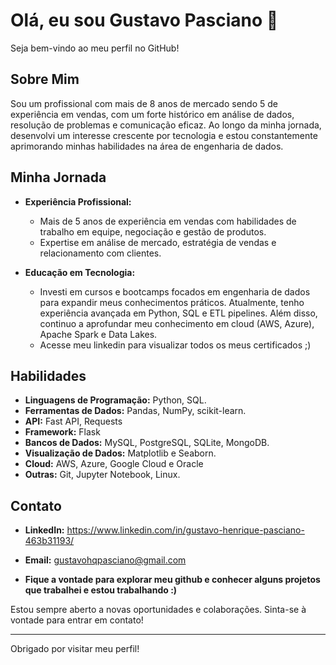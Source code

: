 # Olá, eu sou Gustavo Pasciano 👋

Seja bem-vindo ao meu perfil no GitHub!

## Sobre Mim

Sou um profissional com mais de 8 anos de mercado sendo 5 de experiência em vendas, com um forte histórico em análise de dados, resolução de problemas e comunicação eficaz. Ao longo da minha jornada, desenvolvi um interesse crescente por tecnologia e estou constantemente aprimorando minhas habilidades na área de engenharia de dados.

## Minha Jornada

- **Experiência Profissional:**
  - Mais de 5 anos de experiência em vendas com habilidades de trabalho em equipe, negociação e gestão de produtos.
  - Expertise em análise de mercado, estratégia de vendas e relacionamento com clientes.

- **Educação em Tecnologia:**
  - Investi em cursos e bootcamps focados em engenharia de dados para expandir meus conhecimentos práticos. Atualmente, tenho experiência avançada em Python, SQL e ETL pipelines. Além disso, continuo a aprofundar meu conhecimento em cloud (AWS, Azure), Apache Spark e Data Lakes.
  - Acesse meu linkedin para visualizar todos os meus certificados ;)



## Habilidades

- **Linguagens de Programação:** Python, SQL.
- **Ferramentas de Dados:**  Pandas, NumPy, scikit-learn.
- **API:** Fast API, Requests
- **Framework:** Flask
- **Bancos de Dados:** MySQL, PostgreSQL, SQLite, MongoDB.
- **Visualização de Dados:** Matplotlib e Seaborn.
- **Cloud:** AWS, Azure, Google Cloud e Oracle
- **Outras:** Git, Jupyter Notebook, Linux.

## Contato

- **LinkedIn:** https://www.linkedin.com/in/gustavo-henrique-pasciano-463b31193/
- **Email:** gustavohqpasciano@gmail.com

- **Fique a vontade para explorar meu github e conhecer alguns projetos que trabalhei e estou trabalhando :)**

Estou sempre aberto a novas oportunidades e colaborações. Sinta-se à vontade para entrar em contato!

---

Obrigado por visitar meu perfil!
